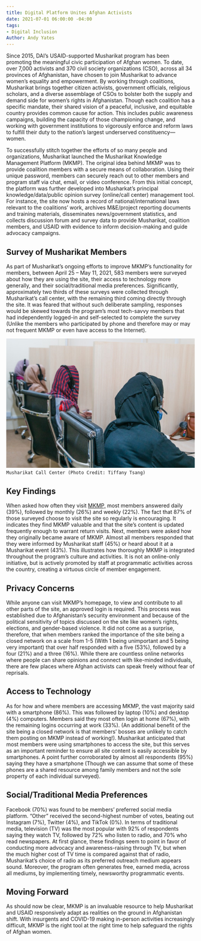 ```yaml
---
title: Digital Platform Unites Afghan Activists
date: 2021-07-01 06:00:00 -04:00
tags:
- Digital Inclusion
Author: Andy Yates
---
```


Since 2015, DAI’s USAID-supported Musharikat program has been promoting the meaningful civic participation of Afghan women. To date, over 7,000 activists and 370 civil society organizations (CSO), across all 34 provinces of Afghanistan, have chosen to join Musharikat to advance women’s equality and empowerment. By working through coalitions, Musharikat brings together citizen activists, government officials, religious scholars, and a diverse assemblage of CSOs to bolster both the supply and demand side for women’s rights in Afghanistan. Though each coalition has a specific mandate, their shared vision of a peaceful, inclusive, and equitable country provides common cause for action. This includes public awareness campaigns, building the capacity of those championing change, and working with government institutions to vigorously enforce and reform laws to fulfill their duty to the nation’s largest underserved constituency—women.

To successfully stitch together the efforts of so many people and organizations, Musharikat launched the Musharikat Knowledge Management Platform (MKMP). The original idea behind MKMP was to provide coalition members with a secure means of collaboration. Using their unique password, members can securely reach out to other members and program staff via chat, email, or video conference. From this initial concept, the platform was further developed into Musharkat’s principal knowledge/data/public opinion survey (online/call center) management tool. For instance, the site now hosts a record of national/international laws relevant to the coalitions’ work, archives M&E/project reporting documents and training materials, disseminates news/government statistics, and collects discussion forum and survey data to provide Musharikat, coalition members, and USAID with evidence to inform decision-making and guide advocacy campaigns.

## Survey of Musharikat Members

As part of Musharikat’s ongoing efforts to improve MKMP’s functionality for members, between April 25 – May 11, 2021, 583 members were surveyed about how they are using the site, their access to technology more generally, and their social/traditional media preferences. Significantly, approximately two thirds of these surveys were collected through Musharikat’s call center, with the remaining third coming directly through the site. It was feared that without such deliberate sampling, responses would be skewed towards the program’s most tech-savvy members that had independently logged-in and self-selected to complete the survey (Unlike the members who participated by phone and therefore may or may not frequent MKMP or even have access to the Internet).

![Tiffany.jpg](/uploads/Tiffany.jpg)`Musharikat Call Center (Photo Credit: Tiffany Tsang)`

## Key Findings

When asked how often they visit [MKMP,](www.musharikat.com) most members answered daily (39%), followed by monthly (26%) and weekly (22%). The fact that 87% of those surveyed choose to visit the site so regularly is encouraging. It indicates they find MKMP valuable and that the site’s content is updated frequently enough to warrant return visits. Next, members were asked how they originally became aware of MKMP. Almost all members responded that they were informed by Musharikat staff (45%) or heard about it at a Musharikat event (43%). This illustrates how thoroughly MKMP is integrated throughout the program’s culture and activities. It is not an online-only initiative, but is actively promoted by staff at programmatic activities across the country, creating a virtuous circle of member engagement.

## Privacy Concerns

While anyone can visit MKMP’s homepage, to view and contribute to all other parts of the site, an approved login is required. This process was established due to Afghanistan’s security environment and because of the political sensitivity of topics discussed on the site like women’s rights, elections, and gender-based violence. It did not come as a surprise, therefore, that when members ranked the importance of the site being a closed network on a scale from 1-5 (With 1 being unimportant and 5 being very important) that over half responded with a five (53%), followed by a four (21%) and a three (16%). While there are countless online networks where people can share opinions and connect with like-minded individuals, there are few places where Afghan activists can speak freely without fear of reprisals.

## Access to Technology

As for how and where members are accessing MKMP, the vast majority said with a smartphone (86%). This was followed by laptop (10%) and desktop (4%) computers. Members said they most often login at home (67%), with the remaining logins occurring at work (33%). (An additional benefit of the site being a closed network is that members’ bosses are unlikely to catch them posting on MKMP instead of working!). Musharikat anticipated that most members were using smartphones to access the site, but this serves as an important reminder to ensure all site content is easily accessible by smartphones. A point further corroborated by almost all respondents (95%) saying they have a smartphone (Though we can assume that some of these phones are a shared resource among family members and not the sole property of each individual surveyed).

## Social/Traditional Media Preferences

Facebook (70%) was found to be members’ preferred social media platform. “Other” received the second-highest number of votes, beating out Instagram (7%), Twitter (4%), and TikTok (0%). In terms of traditional media, television (TV) was the most popular with 92% of respondents saying they watch TV, followed by 72% who listen to radio, and 70% who read newspapers. At first glance, these findings seem to point in favor of conducting more advocacy and awareness-raising through TV, but when the much higher cost of TV time is compared against that of radio, Musharikat’s choice of radio as its preferred outreach medium appears sound. Moreover, the program often generates free, earned media, across all mediums, by implementing timely, newsworthy programmatic events.

## Moving Forward

As should now be clear, MKMP is an invaluable resource to help Musharikat and USAID responsively adapt as realities on the ground in Afghanistan shift. With insurgents and COVID-19 making in-person activities increasingly difficult, MKMP is the right tool at the right time to help safeguard the rights of Afghan women.